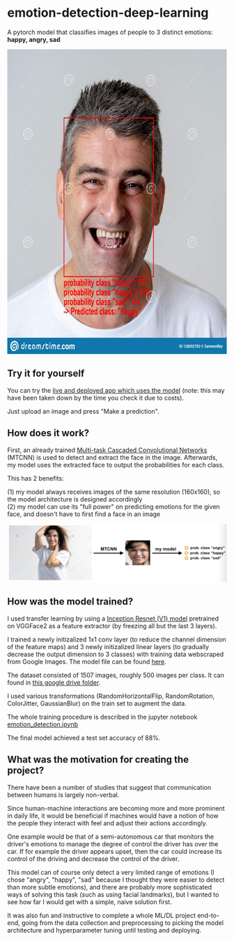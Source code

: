 # emotion-detection-deep-learning
A pytorch model that classifies images of people to 3 distinct emotions: **happy, angry, sad**

<img src="https://github.com/ttanida/emotion-detection-deep-learning/blob/main/images_for_README/sample_img.jpeg" width="650" height="700" />

## Try it for yourself

You can try the [live and deployed app which uses the model](https://emotion-detection-327415.nw.r.appspot.com/) (note: this may have been taken down by the time you check it due to costs).

Just upload an image and press "Make a prediction".

## How does it work?

First, an already trained [Multi-task Cascaded Convolutional Networks](https://github.com/timesler/facenet-pytorch/) (MTCNN) is used to detect and extract the face in the image.
Afterwards, my model uses the extracted face to output the probabilities for each class.

This has 2 benefits: 

(1) my model always receives images of the same resolution (160x160), so the model architecture is designed accordingly <br />
(2) my model can use its "full power" on predicting emotions for the given face, and doesn't have to first find a face in an image

<img src="https://github.com/ttanida/emotion-detection-deep-learning/blob/main/images_for_README/model_overview.png">

## How was the model trained?

I used transfer learning by using a [Inception Resnet (V1) model](https://github.com/timesler/facenet-pytorch/) pretrained on VGGFace2 as a feature extractor (by freezing all but the last 3 layers).

I trained a newly initizalized 1x1 conv layer (to reduce the channel dimension of the feature maps) and 3 newly initizalized linear layers (to gradually decrease the output dimension to 3 classes) with training data webscraped from Google Images. The model file can be found [here](https://github.com/ttanida/emotion-detection-deep-learning/blob/main/app/my_code/model.py).

The dataset consisted of 1507 images, roughly 500 images per class. It can found in [this google drive folder](https://drive.google.com/drive/folders/1h94EmiPXh3lMVtnwVH45kLaCh64Glp6t?usp=sharing).

I used various transformations (RandomHorizontalFlip, RandomRotation, ColorJitter, GaussianBlur) on the train set to augment the data.

The whole training procedure is described in the jupyter notebook [emotion_detection.ipynb](https://github.com/ttanida/emotion-detection-deep-learning/blob/main/emotion_detection.ipynb)

The final model achieved a test set accuracy of 88%.

## What was the motivation for creating the project?

There have been a number of studies that suggest that communication between humans is largely non-verbal.

Since human-machine interactions are becoming more and more prominent in daily life, it would be beneficial if machines would have a notion of how the people they interact with feel and adjust their actions accordingly.

One example would be that of a semi-autonomous car that monitors the driver's emotions to manage the degree of control the driver has over the car. If for example the driver appears upset, then the car could increase its control of the driving and decrease the control of the driver.

This model can of course only detect a very limited range of emotions (I chose "angry", "happy", "sad" because I thought they were easier to detect than more subtle emotions), and there are probably more sophisticated ways of solving this task (such as using facial landmarks), but I wanted to see how far I would get with a simple, naive solution first.

It was also fun and instructive to complete a whole ML/DL project end-to-end, going from the data collection and preprocessing to picking the model architecture and hyperparameter tuning until testing and deploying.
